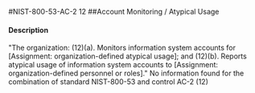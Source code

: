 #NIST-800-53-AC-2 12
##Account Monitoring / Atypical Usage
#### Description
"The organization:
   (12)(a).  Monitors information system accounts for [Assignment: organization-defined atypical usage]; and
   (12)(b).  Reports atypical usage of information system accounts to [Assignment: organization-defined personnel or roles]."
No information found for the combination of standard NIST-800-53 and control AC-2 (12)
